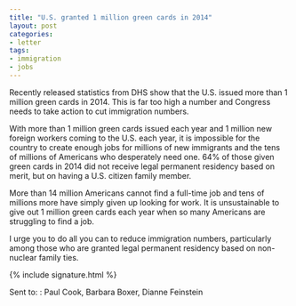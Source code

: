 ```yaml
---
title: "U.S. granted 1 million green cards in 2014"
layout: post
categories:
- letter
tags:
- immigration
- jobs
---
```


Recently released statistics from DHS show that the U.S. issued more than 1 million green cards in 2014. This is far too high a number and Congress needs to take action to cut immigration numbers.

With more than 1 million green cards issued each year and 1 million new foreign workers coming to the U.S. each year, it is impossible for the country to create enough jobs for millions of new immigrants and the tens of millions of Americans who desperately need one. 64% of those given green cards in 2014 did not receive legal permanent residency based on merit, but on having a U.S. citizen family member.

More than 14 million Americans cannot find a full-time job and tens of millions more have simply given up looking for work. It is unsustainable to give out 1 million green cards each year when so many Americans are struggling to find a job.

I urge you to do all you can to reduce immigration numbers, particularly among those who are granted legal permanent residency based on non-nuclear family ties.

{% include signature.html %}

Sent to:
: Paul Cook, Barbara Boxer, Dianne Feinstein
